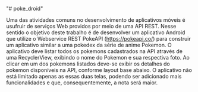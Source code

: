 "# poke_droid" 

Uma das atividades comuns no desenvolvimento de aplicativos móveis é usufruir de serviços Web providos por meio de uma API
REST. Nesse sentido o objetivo deste trabalho é de desenvolver um aplicativo Android que utilize o Webservice REST PokeAPI
(https://pokeapi.co/) para construir um aplicativo similar a uma pokedex da série de anime Pokemon.
O aplicativo deve listar todos os pokemons cadastrados na API através de uma RecyclerView, exibindo o nome do Pokemon e sua
respectiva foto. Ao clicar em um dos pokemons listados deve-se exibir os detalhes do pokemon disponíveis na API, conforme layout
base abaixo. O aplicativo não está limitado apenas as essas duas telas, podendo ser adicionado mais funcionalidades e que,
consequentemente, a nota será maior.
